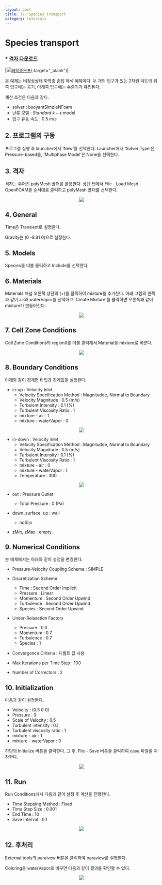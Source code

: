 ```yaml
---
layout: post
title: 17. Species transport
category: tutorials
---
```


# Species transport 

### * [격자 다운로드](https://drive.google.com/file/d/19BS3wUfZZeh8A8Mqx2B1gSMwbylE-xXS/view?usp=sharing)

|[![화학종분포](https://github.com/nextfoam/baram-pages/raw/main/screenshots/species/intro1.png)](https://github.com/nextfoam/baram-pages/raw/main/screenshots/species/intro1.png){:target="_blank"}|

본 예제는 비정상상태 화학종 혼압 해석 예제이다. 두 개의 입구가 있는 2차원 덕트의 위쪽 입구에는 공기, 아래쪽 입구에는 수증기가 유입된다.

계산 조건은 다음과 같다. 

+ solver : buoyantSimpleNFoam 
+ 난류 모델 : $Standard$ $k-\epsilon$ model
+ 입구 유동 속도 : 0.5 $m/s$

## 2. 프로그램의 구동

프로그램 실행 후 launcher에서 ‘New’를 선택한다. Launcher에서 ‘Solver Type’은 Pressure-based를, ‘Multiphase Model’은 None을 선택한다.


## 3. 격자

격자는 주어진 polyMesh 폴더를 활용한다. 상단 탭에서 File - Load Mesh - OpenFOAM을 순서대로 클릭하고 polyMesh 폴더를 선택한다.

<p align='center'>
    <img src="https://github.com/nextfoam/baram-pages/raw/main/screenshots/species/mesh1.png"><br>
</p>

## 4. General

Time은 Transient로  설정한다.

Gravity는 (0 -9.81 0)으로 설정한다.


## 5. Models

Species를 더블 클릭하고 Include를 선택한다.

## 6. Materials

Materials 패널 오른쪽 상단의 (+)를 클릭하여 mixture를 추가한다. 아래 그림의 왼쪽과 같이 air와 waterVapor를 선택하고 'Create Mixture'를 클릭하면 오른쪽과 같이 mixture가 만들어진다.

<p align='center'>
    <img src="https://github.com/nextfoam/baram-pages/raw/main/screenshots/species/material.png"><br>
</p>


## 7. Cell Zone Conditions

Cell Zone Conditions의 region0를 더블 클릭해서 Material을 mixture로 바꾼다.

<p align='center'>
    <img src="https://github.com/nextfoam/baram-pages/raw/main/screenshots/species/cellzone.png"><br>
</p>

## 8. Boundary Conditions

아래와 같이 경계면 타입과 경계값을 설정한다.

+ in-up : Velocity Inlet
    + Velocity Specification Method : Magnitudde, Normal to Boundary
    + Velocity Magnitude : 0.5 (m/s)
    + Turbulent Intensity : 0.1 (%)
    + Turbulent Viscosity Ratio : 1
    + mixture - air : 1
    + mixture - waterVapor : 0

<p align='center'>
    <img src="https://github.com/nextfoam/baram-pages/raw/main/screenshots/species/inletBC1.png"><br>
</p>

+ in-down : Velocity Inlet
    + Velocity Specification Method : Magnitudde, Normal to Boundary
    + Velocity Magnitude : 0.5 (m/s)
    + Turbulent Intensity : 0.1 (%)
    + Turbulent Viscosity Ratio : 1
    + mixture - air : 0
    + mixture - waterVapor : 1
    + Temperature : 300
    
<p align='center'>
    <img src="https://github.com/nextfoam/baram-pages/raw/main/screenshots/species/inletBC2.png"><br>
</p>


+ out : Pressure Outlet
  + Total Pressure : 0 (Pa)

+ down_surface, up : wall
  + noSlip

+ zMin, zMax : empty


## 9. Numerical Conditions

본 예제에서는 아래와 같이 설정을 변경한다.

+ Pressure-Velocity Coupling Scheme : SIMPLE

+ Discretization Scheme
    + Time : Second Order Implicit
    + Pressure : Linear
    + Momentum : Second Order Upwind
    + Turbulence : Second Order Upwind
    + Species : Second Order Upwind

+ Under-Relaxation Factors
    + Pressure : 0.3
    + Momentum : 0.7
    + Turbulence : 0.7
    + Species : 1

+ Convergence Criteria : 디폴트 값 사용

+ Max Iterations per Time Step : 100

+ Number of Correctors : 2

## 10. Initialization

다음과 같이 설정한다.

+ Velocity : (0.5 0 0)
+ Pressure : 0
+ Scale of Velocity : 0.5
+ Turbulent intensity : 0.1
+ Turbulent viscosity ratio : 1
+ mixture - air : 1
+ mixture - waterVapor : 0

하단의 Initialize 버튼을 클릭한다. 그 후, File - Save 버튼을 클릭하여 case 파일을 저장한다. 

<p align='center'>
    <img src="https://github.com/nextfoam/baram-pages/raw/main/screenshots/species/init1.png"><br>
</p>

## 11. Run

Run Conditions에서 다음과 같이 설정 후 계산을 진행한다.

+ Time Stepping Method : Fixed
+ Time Step Size : 0.001
+ End Time : 10
+ Save Interval : 0.1

<p align='center'>
    <img src="https://github.com/nextfoam/baram-pages/raw/main/screenshots/fan/runCondition1.png"><br>
</p>


## 12. 후처리

External tools의 paraivew 버튼을 클릭하여 paraview를 실행한다.

Coloring을 waterVapor로 바꾸면 다음과 같이 결과를 확인할 수 있다.

<p align='center'>
    <img src="https://github.com/nextfoam/baram-pages/raw/main/screenshots/species/pv2.png"><br>
</p>
